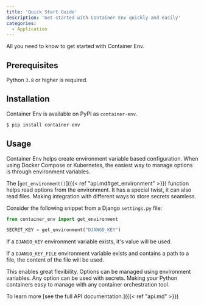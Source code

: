 ```yaml
---
title: 'Quick Start Guide'
description: 'Get started with Container Env quickly and easily'
categories:
  - Application
---
```


All you need to know to get started with Container Env.

## Prerequisites

Python `3.8` or higher is required.

## Installation

Container Env is available on PyPI as `container-env`.

```s
$ pip install container-env
```

## Usage

Container Env helps create environment variable based configuration.
When using Docker Compose or Kubernetes, the easiest way to manage options is
through environment variables.

The [`get_environment()`]({{< ref "api.md#get_environment" >}})
function helps read options from the environment.
It has a special twist, it can also read files.
Making integration with different ways to store secrets seamless.

Consider the following snippet from a Django `settings.py` file:

```python
from container_env import get_environment

SECRET_KEY = get_environment("DJANGO_KEY")
```

If a `DJANGO_KEY` environment variable exists, it's value will be used.

If a `DJANGO_KEY_FILE` environment variable exists and contains a path to a
file, the content of the file will be used.

This enables great flexibility. Options can be managed using environment
variables. Any option can be used with secrets.
Making your Python containers easy to manage with any container orchestration
tool.

To learn more [see the full API documentation.]({{< ref "api.md" >}})
